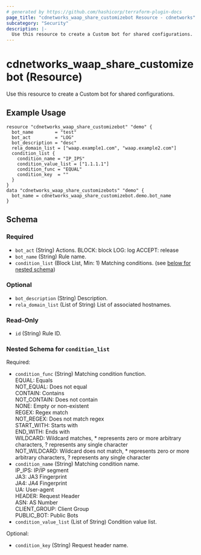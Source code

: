 ```yaml
---
# generated by https://github.com/hashicorp/terraform-plugin-docs
page_title: "cdnetworks_waap_share_customizebot Resource - cdnetworks"
subcategory: "Security"
description: |-
  Use this resource to create a Custom bot for shared configurations.
---
```


# cdnetworks_waap_share_customizebot (Resource)
Use this resource to create a Custom bot for shared configurations.

## Example Usage
```hcl
resource "cdnetworks_waap_share_customizebot" "demo" {
  bot_name        = "test"
  bot_act         = "LOG"
  bot_description = "desc"
  rela_domain_list = ["waap.example1.com", "waap.example2.com"]
  condition_list {
    condition_name = "IP_IPS"
    condition_value_list = ["1.1.1.1"]
    condition_func = "EQUAL"
    condition_key  = ""
  }
}
data "cdnetworks_waap_share_customizebots" "demo" {
  bot_name = cdnetworks_waap_share_customizebot.demo.bot_name
}
```


<!-- schema generated by tfplugindocs -->
## Schema

### Required

- `bot_act` (String) Actions.
BLOCK: block
LOG: log
ACCEPT: release
- `bot_name` (String) Rule name.
- `condition_list` (Block List, Min: 1) Matching conditions. (see [below for nested schema](#nestedblock--condition_list))

### Optional

- `bot_description` (String) Description.
- `rela_domain_list` (List of String) List of associated hostnames.

### Read-Only

- `id` (String) Rule ID.

<a id="nestedblock--condition_list"></a>
### Nested Schema for `condition_list`

Required:

- `condition_func` (String) Matching condition function.<br/>EQUAL: Equals<br/>NOT_EQUAL: Does not equal<br/>CONTAIN: Contains<br/>NOT_CONTAIN: Does not contain<br/>NONE: Empty or non-existent<br/>REGEX: Regex match<br/>NOT_REGEX: Does not match regex<br/>START_WITH: Starts with<br/>END_WITH: Ends with<br/>WILDCARD: Wildcard matches, * represents zero or more arbitrary characters, ? represents any single character<br/>NOT_WILDCARD: Wildcard does not match, * represents zero or more arbitrary characters, ? represents any single character
- `condition_name` (String) Matching condition name. <br/>IP_IPS: IP/IP segment <br/>JA3: JA3 Fingerprint<br/>JA4: JA4 Fingerprint<br/>UA: User-agent <br/>HEADER: Request Header <br/>ASN: AS Number <br/>CLIENT_GROUP: Client Group <br/>PUBLIC_BOT: Public Bots
- `condition_value_list` (List of String) Condition value list.

Optional:

- `condition_key` (String) Request header name.
